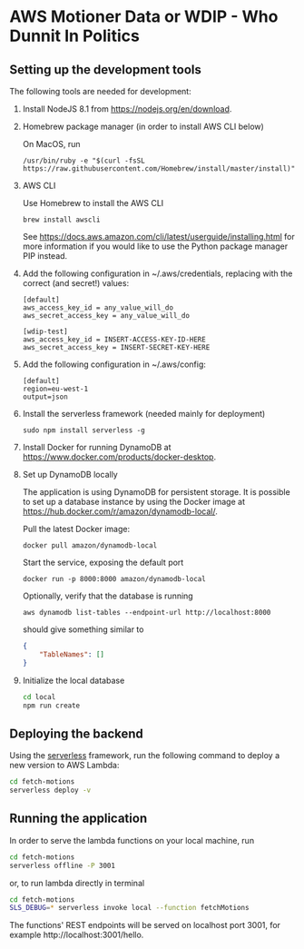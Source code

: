 # AWS Motioner Data or WDIP - Who Dunnit In Politics

## Setting up the development tools

The following tools are needed for development:

1. Install NodeJS 8.1 from https://nodejs.org/en/download.

1. Homebrew package manager (in order to install AWS CLI below)

    On MacOS, run

    ```/usr/bin/ruby -e "$(curl -fsSL https://raw.githubusercontent.com/Homebrew/install/master/install)"```

1. AWS CLI

    Use Homebrew to install the AWS CLI

    ```brew install awscli```

    See https://docs.aws.amazon.com/cli/latest/userguide/installing.html for more information if you would like to use the Python package manager PIP instead.

1. Add the following configuration in ~/.aws/credentials, replacing with the correct (and secret!) values:

    ```text
    [default]
    aws_access_key_id = any_value_will_do
    aws_secret_access_key = any_value_will_do

    [wdip-test]
    aws_access_key_id = INSERT-ACCESS-KEY-ID-HERE
    aws_secret_access_key = INSERT-SECRET-KEY-HERE
    ```

2. Add the following configuration in ~/.aws/config:

    ```text
    [default]
    region=eu-west-1
    output=json
    ```

1. Install the serverless framework (needed mainly for deployment)

    ```sudo npm install serverless -g```

1. Install Docker for running DynamoDB at https://www.docker.com/products/docker-desktop. 

1. Set up DynamoDB locally

    The application is using DynamoDB for persistent storage. It is possible to set up a database instance by using the Docker image at https://hub.docker.com/r/amazon/dynamodb-local/.

    Pull the latest Docker image:

    ```docker pull amazon/dynamodb-local```

    Start the service, exposing the default port

    ```docker run -p 8000:8000 amazon/dynamodb-local```

    Optionally, verify that the database is running

    ```aws dynamodb list-tables --endpoint-url http://localhost:8000```

    should give something similar to

    ```json
    {
        "TableNames": []
    }
    ```

1. Initialize the local database

    ```bash
    cd local
    npm run create
    ```

## Deploying the backend

Using the [serverless](https://www.serverless.com) framework, run the following command to deploy a new version to AWS Lambda:

```bash
cd fetch-motions
serverless deploy -v
```

## Running the application

In order to serve the lambda functions on your local machine, run

```bash
cd fetch-motions
serverless offline -P 3001
```

or, to run lambda directly in terminal

```bash
cd fetch-motions
SLS_DEBUG=* serverless invoke local --function fetchMotions
```

The functions' REST endpoints will be served on localhost port 3001, for example http://localhost:3001/hello.